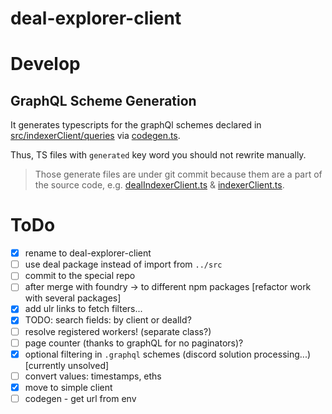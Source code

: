 # deal-explorer-client

# Develop
## GraphQL Scheme Generation
It generates typescripts for the graphQl schemes declared in [src/indexerClient/queries](src/indexerClient/queries) via
[codegen.ts](codegen.ts).

Thus, TS files with `generated` key word you should not rewrite manually.

> Those generate files are under git commit because them are a part of the source code, e.g. 
> [dealIndexerClient.ts](src/dealIndexerClient.ts) & [indexerClient.ts](src/indexerClient/indexerClient.ts).

# ToDo
- [x] rename to deal-explorer-client
- [ ] use deal package instead of import from `../src`
- [ ] commit to the special repo
- [ ] after merge with foundry -> to different npm packages [refactor work with several packages]
- [x] add ulr links to fetch filters...
- [x] TODO: search fields: by client or dealId?
- [ ] resolve registered workers! (separate class?)
- [ ] page counter (thanks to graphQL for no paginators)?
- [x] optional filtering in `.graphql` schemes (discord solution processing...) [currently unsolved]
- [ ] convert values: timestamps, eths
- [x] move to simple client
- [ ] codegen - get url from env
